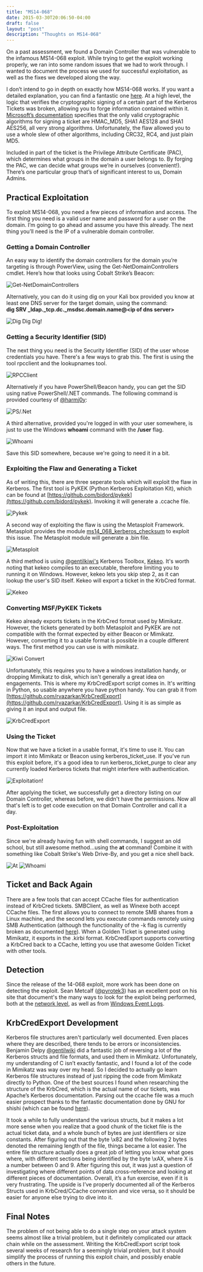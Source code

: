 ```yaml
---
title: "MS14-068"
date: 2015-03-30T20:06:50-04:00
draft: false
layout: "post"
description: "Thoughts on MS14-068"
---
```


On a past assessment, we found a Domain Controller that was vulnerable to the infamous MS14-068 exploit. While trying to get the exploit working properly, we ran into some random issues that we had to work through. I wanted to document the process we used for successful exploitation, as well as the fixes we developed along the way.

I don’t intend to go in depth on exactly how MS14-068 works. If you want a detailed explanation, you can find a fantastic one [here](https://labs.mwrinfosecurity.com/blog/digging-into-ms14-068-exploitation-and-defence/). At a high level, the logic that verifies the cryptographic signing of a certain part of the Kerberos Tickets was broken, allowing you to forge information contained within it. [Microsoft’s documentation](https://msdn.microsoft.com/en-us/library/cc237955.aspx) specifies that the only valid cryptographic algorithms for signing a ticket are HMAC_MD5, SHA1 AES128 and SHA1 AES256, all very strong algorithms. Unfortunately, the flaw allowed you to use a whole slew of other algorithms, including CRC32, RC4, and just plain MD5. 

Included in part of the ticket is the Privilege Attribute Certificate (PAC), which determines what groups in the domain a user belongs to. By forging the PAC, we can decide what groups we’re in ourselves (convenient!). There’s one particular group that’s of significant interest to us, Domain Admins. 

## Practical Exploitation
To exploit MS14-068, you need a few pieces of information and access. The first thing you need is a valid user name and password for a user on the domain. I’m going to go ahead and assume you have this already. The next thing you’ll need is the IP of a vulnerable domain controller. 

### Getting a Domain Controller
An easy way to identify the domain controllers for the domain you’re targeting is through PowerView, using the Get-NetDomainControllers cmdlet. Here’s how that looks using Cobalt Strike’s Beacon:

![Get-NetDomainControllers](/ms14068/image1.png)

Alternatively, you can do it using dig on your Kali box provided you know at least one DNS server for the target domain, using the command: <br />
**dig SRV _ldap._tcp.dc._msdsc.domain.name@&lt;ip of dns server&gt;**

![Dig Dig Dig!](/ms14068/image2.png)

### Getting a Security Identifier (SID)
The next thing you need is the Security Identifier (SID) of the user whose credentials you have. There's a few ways to grab this. The first is using the tool rpcclient and the lookupnames tool.

![RPCClient](/ms14068/image3.png)

Alternatively if you have PowerShell/Beacon handy, you can get the SID using native PowerShell/.NET commands. The following command is provided courtesy of [@harmj0y](https://twitter.com/harmj0y):

![PS/.Net](/ms14068/image4.png)

A third alternative, provided you're logged in with your user somewhere, is just to use the Windows **whoami** command with the **/user** flag.

![Whoami](/ms14068/image5.png)

Save this SID somewhere, because we're going to need it in a bit.

### Exploiting the Flaw and Generating a Ticket
As of writing this, there are three seperate tools which will exploit the flaw in Kerberos. The first tool is PyKEK (Python Kerberos Exploitation Kit), which can be found at [https://github.com/bidord/pykek](https://github.com/bidord/pykek). Invoking it will generate a .ccache file.

![Pykek](/ms14068/image6.png)

A second way of exploiting the flaw is using the Metasploit Framework. Metasploit provides the module [ms14_068_kerberos_checksum](https://www.rapid7.com/db/modules/auxiliary/admin/kerberos/ms14_068_kerberos_checksum) to exploit this issue. The Metasploit module will generate a .bin file.

![Metasploit](/ms14068/image7.png)

A third method is using [@gentilkiwi's](https://twitter.com/gentilkiwi) Kerberos Toolbox, [Kekeo](https://github.com/gentilkiwi/kekeo). It's worth noting that kekeo compiles to an executable, therefore limiting you to running it on Windows. However, kekeo lets you skip step 2, as it can lookup the user's SID itself. Kekeo will export a ticket in the KrbCred format.

![Kekeo](https://pbs.twimg.com/media/B-mViMYXAAAlK48.jpg)

### Converting MSF/PyKEK Tickets
Kekeo already exports tickets in the KrbCred format used by Mimikatz. However, the tickets generated by both Metasploit and PyKEK are not compatible with the format expected by either Beacon or Mimikatz. However, converting it to a usable format is possible in a couple different ways. The first method you can use is with mimikatz. 

![Kiwi Convert](/ms14068/image8.png)

Unfortunately, this requires you to have a windows installation handy, or dropping Mimikatz to disk, which isn't generally a great idea on engagements. This is where my KrbCredExport script comes in. It's writting in Python, so usable anywhere you have python handy. You can grab it from [https://github.com/rvazarkar/KrbCredExport](https://github.com/rvazarkar/KrbCredExport). Using it is as simple as giving it an input and output file.

![KrbCredExport](/ms14068/image9.png)

### Using the Ticket
Now that we have a ticket in a usable format, it's time to use it. You can import it into Mimikatz or Beacon using kerberos_ticket_use. If you've run this exploit before, it's a good idea to run kerberos_ticket_purge to clear any currently loaded Kerberos tickets that might interfere with authentication.

![Exploitation!](/ms14068/image10.png)

After applying the ticket, we successfully get a directory listing on our Domain Controller, whereas before, we didn't have the permissions. Now all that's left is to get code execution on that Domain Controller and call it a day.

### Post-Exploitation
Since we're already having fun with shell commands, I suggest an old school, but still awesome method...using the **at** command! Combine it with something like Cobalt Strike's Web Drive-By, and you get a nice shell back.

![At](/ms14068/image11.png)
![Whoami](/ms14068/image12.png)

## Ticket and Back Again
There are a few tools that can accept CCache files for authentication instead of KrbCred tickets. SMBClient, as well as Winexe both accept CCache files. The first allows you to connect to remote SMB shares from a Linux machine, and the second lets you execute commands remotely using SMB Authentication (although the functionality of the -k flag is currently broken as documented [here](https://sourceforge.net/p/winexe/bugs/62/)). When a Golden Ticket is generated using Mimikatz, it exports in the .kirbi format. KrbCredExport supports converting a KrbCred back to a CCache, letting you use that awesome Golden Ticket with other tools. 

## Detection
Since the release of the 14-068 exploit, more work has been done on detecting the exploit. Sean Metcalf ([@pyrotek3](https://twitter.com/pyrotek3)) has an excellent post on his site that document's the many ways to look for the exploit being performed, both at the [network level](https://adsecurity.org/?p=763), as well as from [Windows Event Logs](https://adsecurity.org/?p=676).

## KrbCredExport Development
Kerberos file structures aren't particularly well documented. Even places where they are described, there tends to be errors or inconsistencies. Benjamin Delpy [@gentilwiki](https://twitter.com/gentilkiwi) did a fantastic job of reversing a lot of the Kerberos structs and file formats, and used them in Mimikatz. Unfortunately, my understanding of C isn’t exactly fantastic, and I found a lot of the code in Mimikatz was way over my head. So I decided to actually go learn Kerberos file structures instead of just ripping the code from Mimikatz directly to Python. One of the best sources I found when researching the structure of the KrbCred, which is the actual name of our tickets, was Apache’s Kerberos documentation. Parsing out the ccache file was a much easier prospect thanks to the fantastic documentation done by GNU for shishi (which can be found [here](http://www.gnu.org/software/shishi/manual/html_node/The-Credential-Cache-Binary-File-Format.html)). 

It took a while to fully understand the various structs, but it makes a lot more sense when you realize that a good chunk of the ticket file is the actual ticket data, and a whole bunch of bytes are just identifiers or size constants. After figuring out that the byte \x82 and the following 2 bytes denoted the remaining length of the file, things became a lot easier. The entire file structure actually does a great job of letting you know what goes where, with different sections being identified by the byte \xAX, where X is a number between 0 and 9. After figuring this out, it was just a question of investigating where different points of data cross-reference and looking at different pieces of documentation. Overall, it’s a fun exercise, even if it is very frustrating. The upside is I’ve properly documented all of the Kerberos Structs used in KrbCred/CCache conversion and vice versa, so it should be easier for anyone else trying to dive into it. 

## Final Notes
The problem of not being able to do a single step on your attack system seems almost like a trivial problem, but it definitely complicated our attack chain while on the assessment. Writing the KrbCredExport script took several weeks of research for a seemingly trivial problem, but it should simplify the process of running this exploit chain, and possibly enable others in the future.